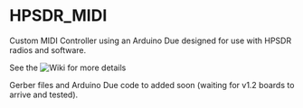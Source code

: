 # HPSDR_MIDI

Custom MIDI Controller using an Arduino Due designed for use with HPSDR radios and software.

See the ![Wiki](https://github.com/g0orx/HPSDR_MIDI/wiki) for more details

Gerber files and Arduino Due code to added soon (waiting for v1.2 boards to arrive and tested).

